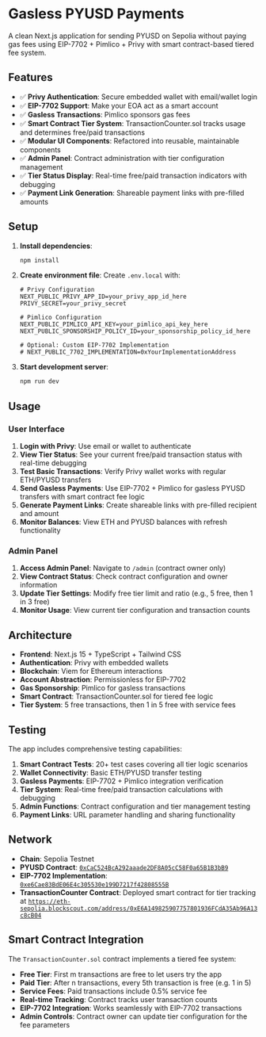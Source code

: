 # Gasless PYUSD Payments

A clean Next.js application for sending PYUSD on Sepolia without paying gas fees using EIP-7702 + Pimlico + Privy with smart contract-based tiered fee system.

## Features

- ✅ **Privy Authentication**: Secure embedded wallet with email/wallet login
- ✅ **EIP-7702 Support**: Make your EOA act as a smart account
- ✅ **Gasless Transactions**: Pimlico sponsors gas fees
- ✅ **Smart Contract Tier System**: TransactionCounter.sol tracks usage and determines free/paid transactions
- ✅ **Modular UI Components**: Refactored into reusable, maintainable components
- ✅ **Admin Panel**: Contract administration with tier configuration management
- ✅ **Tier Status Display**: Real-time free/paid transaction indicators with debugging
- ✅ **Payment Link Generation**: Shareable payment links with pre-filled amounts

## Setup

1. **Install dependencies**:

   ```bash
   npm install
   ```

2. **Create environment file**:
   Create `.env.local` with:

   ```env
   # Privy Configuration
   NEXT_PUBLIC_PRIVY_APP_ID=your_privy_app_id_here
   PRIVY_SECRET=your_privy_secret

   # Pimlico Configuration
   NEXT_PUBLIC_PIMLICO_API_KEY=your_pimlico_api_key_here
   NEXT_PUBLIC_SPONSORSHIP_POLICY_ID=your_sponsorship_policy_id_here

   # Optional: Custom EIP-7702 Implementation
   # NEXT_PUBLIC_7702_IMPLEMENTATION=0xYourImplementationAddress
   ```

3. **Start development server**:
   ```bash
   npm run dev
   ```

## Usage

### User Interface

1. **Login with Privy**: Use email or wallet to authenticate
2. **View Tier Status**: See your current free/paid transaction status with real-time debugging
3. **Test Basic Transactions**: Verify Privy wallet works with regular ETH/PYUSD transfers
4. **Send Gasless Payments**: Use EIP-7702 + Pimlico for gasless PYUSD transfers with smart contract fee logic
5. **Generate Payment Links**: Create shareable links with pre-filled recipient and amount
6. **Monitor Balances**: View ETH and PYUSD balances with refresh functionality

### Admin Panel

1. **Access Admin Panel**: Navigate to `/admin` (contract owner only)
2. **View Contract Status**: Check contract configuration and owner information
3. **Update Tier Settings**: Modify free tier limit and ratio (e.g., 5 free, then 1 in 3 free)
4. **Monitor Usage**: View current tier configuration and transaction counts

## Architecture

- **Frontend**: Next.js 15 + TypeScript + Tailwind CSS
- **Authentication**: Privy with embedded wallets
- **Blockchain**: Viem for Ethereum interactions
- **Account Abstraction**: Permissionless for EIP-7702
- **Gas Sponsorship**: Pimlico for gasless transactions
- **Smart Contract**: TransactionCounter.sol for tiered fee logic
- **Tier System**: 5 free transactions, then 1 in 5 free with service fees

## Testing

The app includes comprehensive testing capabilities:

1. **Smart Contract Tests**: 20+ test cases covering all tier logic scenarios
2. **Wallet Connectivity**: Basic ETH/PYUSD transfer testing
3. **Gasless Payments**: EIP-7702 + Pimlico integration verification
4. **Tier System**: Real-time free/paid transaction calculations with debugging
5. **Admin Functions**: Contract configuration and tier management testing
6. **Payment Links**: URL parameter handling and sharing functionality

## Network

- **Chain**: Sepolia Testnet
- **PYUSD Contract**: [`0xCaC524BcA292aaade2DF8A05cC58F0a65B1B3bB9`](https://docs.paxos.com/guides/stablecoin/pyusd/testnet)
- **EIP-7702 Implementation**: [`0xe6Cae83BdE06E4c305530e199D7217f42808555B`](https://eth-sepolia.blockscout.com/address/0xe6Cae83BdE06E4c305530e199D7217f42808555B?tab=contract)
- **TransactionCounter Contract**: Deployed smart contract for tier tracking at [`https://eth-sepolia.blockscout.com/address/0xE6A149825907757801936FCdA35Ab96A13c8cB04`](https://eth-sepolia.blockscout.com/address/0xE6A149825907757801936FCdA35Ab96A13c8cB04)

## Smart Contract Integration

The `TransactionCounter.sol` contract implements a tiered fee system:

- **Free Tier**: First m transactions are free to let users try the app
- **Paid Tier**: After n transactions, every 5th transaction is free (e.g. 1 in 5)
- **Service Fees**: Paid transactions include 0.5% service fee
- **Real-time Tracking**: Contract tracks user transaction counts
- **EIP-7702 Integration**: Works seamlessly with EIP-7702 transactions
- **Admin Controls**: Contract owner can update tier configuration for the fee parameters
